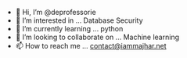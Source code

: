 - 👋 Hi, I’m @deprofessorie
- 👀 I’m interested in ... Database Security
- 🌱 I’m currently learning ... python
- 💞️ I’m looking to collaborate on ... Machine learning
- 📫 How to reach me ... contact@iammajhar.net

<!---
deprofessorie/deprofessorie is a ✨ special ✨ repository because its `README.md` (this file) appears on your GitHub profile.
You can click the Preview link to take a look at your changes.
--->
